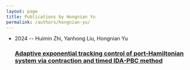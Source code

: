 ```yaml
---
layout: page
title: Publications by Hongnian Yu
permalink: /authors/hongnian-yu/
---
```


<ul class="post-list">
<li><span class='post-meta'>2024 -- Huimin Zhi, Yanhong Liu, Hongnian Yu</span><h3><a class='post-link' href='../../adaptive-exponential-tracking-control-of-port-hamiltonian-system-via-contraction-and-timed-ida-pbc-method'>Adaptive exponential tracking control of port-Hamiltonian system via contraction and timed IDA-PBC method</a></h3></li>

</ul>
